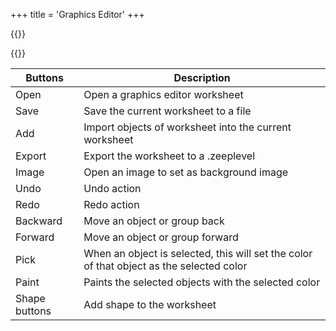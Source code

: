 +++
title = 'Graphics Editor'
+++

{{<rawhtml>}}
<script src='https://code.jquery.com/jquery-3.6.0.min.js'></script>
<link rel="stylesheet" href="https://cdnjs.cloudflare.com/ajax/libs/font-awesome/6.5.1/css/all.min.css">
<script src='/toolkist.js'></script>
<script src='/toolkist_color.js'></script>
<script src='/toolkist_fs.js'></script>

<div id='editor_container'></div>
<script src='/fabric.min.js'></script>
<script src='/toolkist_graphics_editor.js'></script>
<style>
    .selected{
        background-color: #222222
    }
</style>
<script>

    var editor = new toolkist_graphics_editor.Editor('editor_container');

</script>
{{</rawhtml>}}

|Buttons|Description|
|-|-|
|Open|Open a graphics editor worksheet|
|Save|Save the current worksheet to a file|
|Add|Import objects of worksheet into the current worksheet|
|Export|Export the worksheet to a .zeeplevel|
|Image|Open an image to set as background image|
|Undo|Undo action|
|Redo|Redo action|
|Backward|Move an object or group back|
|Forward|Move an object or group forward|
|Pick|When an object is selected, this will set the color of that object as the selected color|
|Paint|Paints the selected objects with the selected color|
|Shape buttons|Add shape to the worksheet|